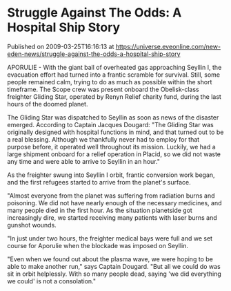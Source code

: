 # Struggle Against The Odds: A Hospital Ship Story
Published on 2009-03-25T16:16:13 at https://universe.eveonline.com/new-eden-news/struggle-against-the-odds-a-hospital-ship-story

APORULIE - With the giant ball of overheated gas approaching Seyllin I, the evacuation effort had turned into a frantic scramble for survival. Still, some people remained calm, trying to do as much as possible within the short timeframe. The Scope crew was present onboard the Obelisk-class freighter Gliding Star, operated by Renyn Relief charity fund, during the last hours of the doomed planet. 

The Gliding Star was dispatched to Seyllin as soon as news of the disaster emerged. According to Captain Jacques Dougard: "The Gliding Star was originally designed with hospital functions in mind, and that turned out to be a real blessing. Although we thankfully never had to employ for that purpose before, it operated well throughout its mission. Luckily, we had a large shipment onboard for a relief operation in Placid, so we did not waste any time and were able to arrive to Seyllin in an hour."

As the freighter swung into Seyllin I orbit, frantic conversion work began, and the first refugees started to arrive from the planet's surface.  

"Almost everyone from the planet was suffering from radiation burns and poisoning. We did not have nearly enough of the necessary medicines, and many people died in the first hour. As the situation planetside got increasingly dire, we started receiving many patients with laser burns and gunshot wounds.

"In just under two hours, the freighter medical bays were full and we set course for Aporulie when the blockade was imposed on Seyllin. 

"Even when we found out about the plasma wave, we were hoping to be able to make another run," says Captain Dougard. "But all we could do was sit in orbit helplessly. With so many people dead, saying 'we did everything we could' is not a consolation."
